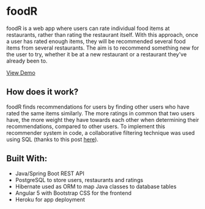 # foodR

foodR is a web app where users can rate individual food items at restaurants, rather than rating the restaurant itself. With this approach, once a user has rated enough items, they will be recommended several food items from several restaurants. The aim is to recommend something new for the user to try, whether it be at a new restaurant or a restaurant they've already been to.

[View Demo](https://agile-crag-81305.herokuapp.com/login "foodR")

## How does it work?
foodR finds recommendations for users by finding other users who have rated the same items similarly. The more ratings in common that two users have, the more weight they have towards each other when determining their recommendations, compared to other users. To implement this recommender system in code, a collaborative filtering technique was used using SQL (thanks to this post [here](https://stackoverflow.com/questions/2440826/collaborative-filtering-in-mysql)).


## Built With:
* Java/Spring Boot REST API
* PostgreSQL to store users, restaurants and ratings
* Hibernate used as ORM to map Java classes to database tables
* Angular 5 with Bootstrap CSS for the frontend
* Heroku for app deployment
